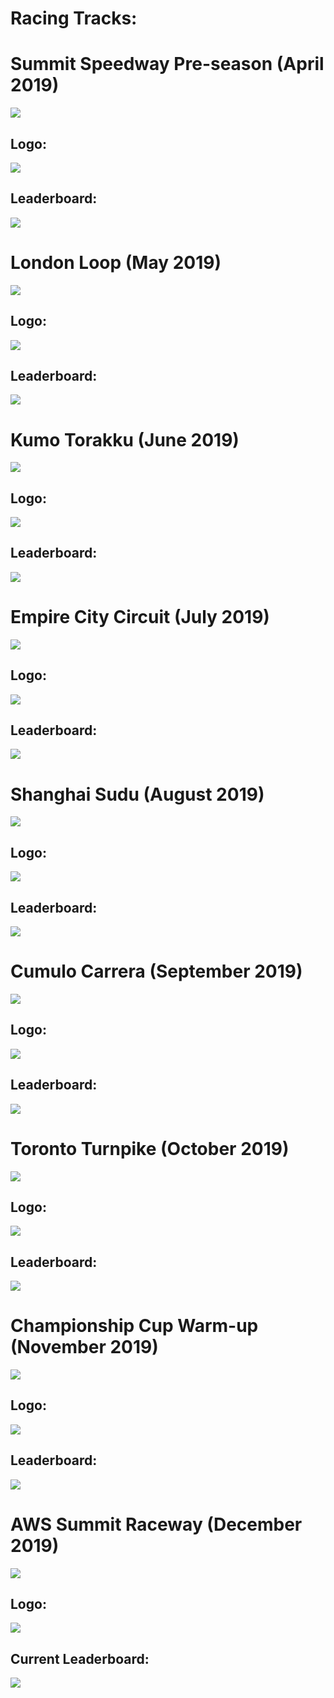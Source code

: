 # Racing Tracks:  
   

# Summit Speedway Pre-season (April 2019)
![](imgs/race-01.svg)
## Logo:
![](imgs/logo-01.PNG)
## Leaderboard:
![](imgs/names-01.PNG)  
   

# London Loop (May 2019)
![](imgs/race-02.svg)
## Logo:
![](imgs/logo-02.PNG)
## Leaderboard:
![](imgs/names-02.PNG)  
   

# Kumo Torakku (June 2019)
![](imgs/race-03.svg)
## Logo:
![](imgs/logo-03.PNG)
## Leaderboard:
![](imgs/names-03.PNG)  
   

# Empire City Circuit (July 2019)
![](imgs/race-04.svg)
## Logo:
![](imgs/logo-04.PNG)
## Leaderboard:
![](imgs/names-04.PNG)  
   

# Shanghai Sudu (August 2019)
![](imgs/race-05.svg)
## Logo:
![](imgs/logo-05.PNG)
## Leaderboard:
![](imgs/names-05.PNG)  
   

# Cumulo Carrera (September 2019)
![](imgs/race-06.svg)
## Logo:
![](imgs/logo-06.PNG)
## Leaderboard:
![](imgs/names-06.PNG)  
   

# Toronto Turnpike (October 2019)
![](imgs/race-07.svg)
## Logo:
![](imgs/logo-07.PNG)
## Leaderboard:
![](imgs/names-07.PNG)  
   

# Championship Cup Warm-up (November 2019)
![](imgs/race-08.svg)
## Logo:
![](imgs/logo-08.PNG)
## Leaderboard:
![](imgs/names-08.PNG)  
   

# AWS Summit Raceway (December 2019)
![](imgs/race-09.svg)
## Logo:
![](imgs/logo-09.PNG)
## Current Leaderboard:
![](imgs/names-09.PNG)  
   
